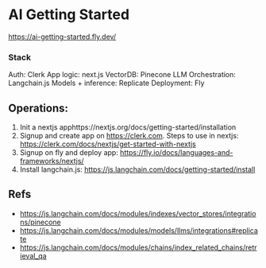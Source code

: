 # AI Getting Started

https://ai-getting-started.fly.dev/

### Stack

Auth: Clerk
App logic: next.js
VectorDB: Pinecone
LLM Orchestration: Langchain.js
Models + inference: Replicate
Deployment: Fly


## Operations:
1. Init a nextjs apphttps://nextjs.org/docs/getting-started/installation
2. Signup and create app on https://clerk.com. Steps to use in nextjs: https://clerk.com/docs/nextjs/get-started-with-nextjs
3. Signup on fly and deploy app: https://fly.io/docs/languages-and-frameworks/nextjs/ 
4. Install langchain.js: https://js.langchain.com/docs/getting-started/install


## Refs
- https://js.langchain.com/docs/modules/indexes/vector_stores/integrations/pinecone
- https://js.langchain.com/docs/modules/models/llms/integrations#replicate
- https://js.langchain.com/docs/modules/chains/index_related_chains/retrieval_qa

